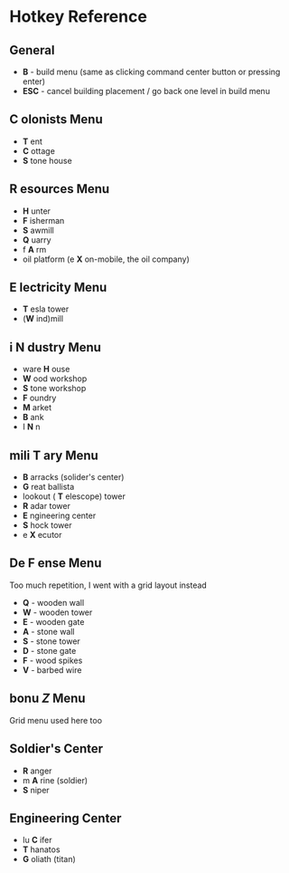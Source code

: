 # Hotkey Reference
## General
- __B__ - build menu (same as clicking command center button or pressing enter)
- __ESC__ - cancel building placement / go back one level in build menu
##  __C__ olonists Menu
- __T__ ent
- __C__ ottage
- __S__ tone house
##  __R__ esources Menu
- __H__ unter
- __F__ isherman
- __S__ awmill
- __Q__ uarry
- f __A__ rm
- oil platform (e __X__ on-mobile, the oil company)
##  __E__ lectricity Menu
- __T__ esla tower
- (__W__ ind)mill
##  i __N__ dustry Menu
- ware __H__ ouse
- __W__ ood workshop
- __S__ tone workshop
- __F__ oundry
- __M__ arket
- __B__ ank
- I __N__ n
##  mili __T__ ary Menu
-  __B__ arracks (solider's center)
-  __G__ reat ballista
- lookout ( __T__ elescope) tower
-  __R__ adar tower
-  __E__ ngineering center
-  __S__ hock tower
- e __X__ ecutor
##  De __F__ ense Menu
Too much repetition, I went with a grid layout instead
- __Q__ - wooden wall
- __W__ - wooden tower
- __E__ - wooden gate
- __A__ - stone wall
- __S__ - stone tower
- __D__ - stone gate
- __F__ - wood spikes
- __V__ - barbed wire
##  bonu _Z_ Menu
Grid menu used here too
##  Soldier's Center
- __R__ anger
- m __A__ rine (soldier)
- __S__ niper
##  Engineering Center
- lu __C__ ifer
- __T__ hanatos
- __G__ oliath (titan)